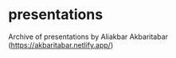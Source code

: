 # presentations
Archive of presentations by Aliakbar Akbaritabar (https://akbaritabar.netlify.app/)
